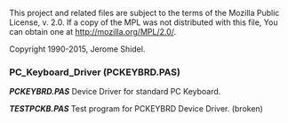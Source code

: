 This project and related files are subject to the terms of the Mozilla Public License, 
v. 2.0. If a copy of the MPL was not distributed with this file, You can obtain one at 
http://mozilla.org/MPL/2.0/.

Copyright 1990-2015, Jerome Shidel.

### PC_Keyboard_Driver (PCKEYBRD.PAS)

**_PCKEYBRD.PAS_** Device Driver for standard PC Keyboard. 

**_TESTPCKB.PAS_** Test program for PCKEYBRD Device Driver. (broken)

